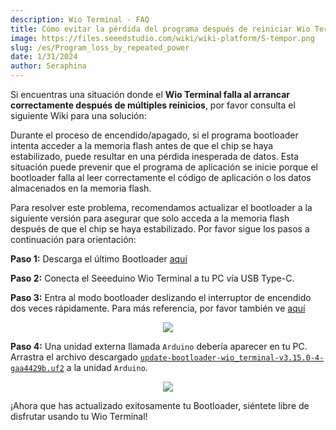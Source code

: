 ```yaml
---
description: Wio Terminal - FAQ
title: Cómo evitar la pérdida del programa después de reiniciar Wio Terminal múltiples veces
image: https://files.seeedstudio.com/wiki/wiki-platform/S-tempor.png
slug: /es/Program_loss_by_repeated_power
date: 1/31/2024
author: Seraphina
---
```



Si encuentras una situación donde el **Wio Terminal falla al arrancar correctamente después de múltiples reinicios**, por favor consulta el siguiente Wiki para una solución:

Durante el proceso de encendido/apagado, si el programa bootloader intenta acceder a la memoria flash antes de que el chip se haya estabilizado, puede resultar en una pérdida inesperada de datos. Esta situación puede prevenir que el programa de aplicación se inicie porque el bootloader falla al leer correctamente el código de aplicación o los datos almacenados en la memoria flash.

Para resolver este problema, recomendamos actualizar el bootloader a la siguiente versión para asegurar que solo acceda a la memoria flash después de que el chip se haya estabilizado. Por favor sigue los pasos a continuación para orientación:

**Paso 1:** Descarga el último Bootloader [aquí](https://files.seeedstudio.com/wiki/Wio-Terminal/res/update-bootloader-wio_terminal-v3.15.0-4-gaa4429b.uf2)

**Paso 2:** Conecta el Seeeduino Wio Terminal a tu PC vía USB Type-C.

**Paso 3:** Entra al modo bootloader deslizando el interruptor de encendido dos veces rápidamente. Para más referencia, por favor también ve [aquí](https://wiki.seeedstudio.com/es/Wio-Terminal-Getting-Started/#enter-bootloader)

<div align="center"><img width={400} src="https://files.seeedstudio.com/wiki/Wio-Terminal/img/Wio-Terminal-Bootloader.png" /></div>

**Paso 4:** Una unidad externa llamada `Arduino` debería aparecer en tu PC. Arrastra el archivo descargado [`update-bootloader-wio_terminal-v3.15.0-4-gaa4429b.uf2`](https://files.seeedstudio.com/wiki/Wio-Terminal/res/update-bootloader-wio_terminal-v3.15.0-4-gaa4429b.uf2) a la unidad `Arduino`.

<div align="center"><img width={500} src="https://files.seeedstudio.com/wiki/Wio-Terminal/img/update-bootloader-version.png" /></div>


¡Ahora que has actualizado exitosamente tu Bootloader, siéntete libre de disfrutar usando tu Wio Terminal!